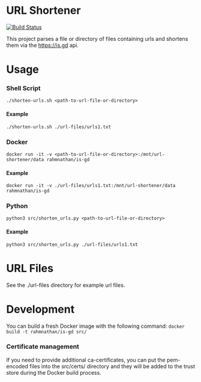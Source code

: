 <h1>URL Shortener</h1>

[![Build Status](http://jenkins.nathanrahm.com/buildStatus/icon?job=url-shortener)](https://jenkins.nathanrahm.com/job/url-shortener/)

This project parses a file or directory of files containing urls and shortens them via the https://is.gd api.

# Usage

### Shell Script
`./shorten-urls.sh <path-to-url-file-or-directory>`

#### Example
`./shorten-urls.sh ./url-files/urls1.txt`


### Docker
`docker run -it -v <path-to-url-file-or-directory>:/mnt/url-shortener/data rahmnathan/is-gd`

#### Example
`docker run -it -v ./url-files/urls1.txt:/mnt/url-shortener/data rahmnathan/is-gd`


### Python
`python3 src/shorten_urls.py <path-to-url-file-or-directory>`

#### Example
`python3 src/shorten_urls.py ./url-files/urls1.txt`


# URL Files
See the ./url-files directory for example url files.

# Development
You can build a fresh Docker image with the following command:
`docker build -t rahmnathan/is-gd src/`

### Certificate management
If you need to provide additional ca-certificates, you can put the pem-encoded files into the src/certs/ directory and they
will be added to the trust store during the Docker build process.
